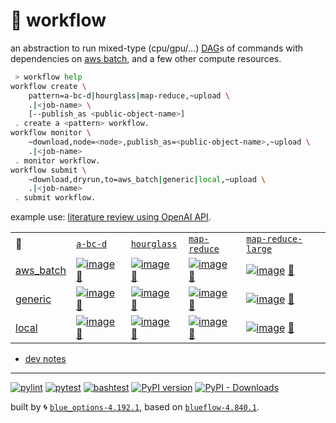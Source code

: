 # 📜 workflow

an abstraction to run mixed-type (cpu/gpu/...) [DAG](https://networkx.org/documentation/stable/reference/classes/digraph.html)s of commands with dependencies on [aws batch](https://aws.amazon.com/batch/), and a few other compute resources.

```bash
 > workflow help
workflow create \
	pattern=a-bc-d|hourglass|map-reduce,~upload \
	.|<job-name> \
	[--publish_as <public-object-name>]
 . create a <pattern> workflow.
workflow monitor \
	~download,node=<node>,publish_as=<public-object-name>,~upload \
	.|<job-name>
 . monitor workflow.
workflow submit \
	~download,dryrun,to=aws_batch|generic|local,~upload \
	.|<job-name>
 . submit workflow.
```

example use: [literature review using OpenAI API](https://github.com/kamangir/openai-commands/tree/main/openai_commands/literature_review).

|   |   |   |   |   |
| --- | --- | --- | --- | --- |
| 📜 | [`a-bc-d`](./patterns/a-bc-d.dot) | [`hourglass`](./patterns/hourglass.dot) | [`map-reduce`](./patterns/map-reduce.dot) | [`map-reduce-large`](./patterns/map-reduce-large.dot) |
| [aws_batch](./runners/aws_batch.py) | [![image](https://kamangir-public.s3.ca-central-1.amazonaws.com/aws_batch-a-bc-d/workflow.gif?raw=true&random=zvot0fnwno4awp66)](https://kamangir-public.s3.ca-central-1.amazonaws.com/aws_batch-a-bc-d/workflow.gif?raw=true&random=zvot0fnwno4awp66) [🔗](https://kamangir-public.s3.ca-central-1.amazonaws.com/aws_batch-a-bc-d/workflow.gif?raw=true&random=zvot0fnwno4awp66) | [![image](https://kamangir-public.s3.ca-central-1.amazonaws.com/aws_batch-hourglass/workflow.gif?raw=true&random=km0rgdyg4fnwrtau)](https://kamangir-public.s3.ca-central-1.amazonaws.com/aws_batch-hourglass/workflow.gif?raw=true&random=km0rgdyg4fnwrtau) [🔗](https://kamangir-public.s3.ca-central-1.amazonaws.com/aws_batch-hourglass/workflow.gif?raw=true&random=km0rgdyg4fnwrtau) | [![image](https://kamangir-public.s3.ca-central-1.amazonaws.com/aws_batch-map-reduce/workflow.gif?raw=true&random=fi8sl0imvvohykln)](https://kamangir-public.s3.ca-central-1.amazonaws.com/aws_batch-map-reduce/workflow.gif?raw=true&random=fi8sl0imvvohykln) [🔗](https://kamangir-public.s3.ca-central-1.amazonaws.com/aws_batch-map-reduce/workflow.gif?raw=true&random=fi8sl0imvvohykln) | [![image](https://kamangir-public.s3.ca-central-1.amazonaws.com/aws_batch-map-reduce-large/workflow.gif?raw=true&random=m5bo7ffrc95pf8v1)](https://kamangir-public.s3.ca-central-1.amazonaws.com/aws_batch-map-reduce-large/workflow.gif?raw=true&random=m5bo7ffrc95pf8v1) [🔗](https://kamangir-public.s3.ca-central-1.amazonaws.com/aws_batch-map-reduce-large/workflow.gif?raw=true&random=m5bo7ffrc95pf8v1) |
| [generic](./runners/generic.py) | [![image](https://kamangir-public.s3.ca-central-1.amazonaws.com/generic-a-bc-d/workflow.gif?raw=true&random=vwmy8t844ezzlh8d)](https://kamangir-public.s3.ca-central-1.amazonaws.com/generic-a-bc-d/workflow.gif?raw=true&random=vwmy8t844ezzlh8d) [🔗](https://kamangir-public.s3.ca-central-1.amazonaws.com/generic-a-bc-d/workflow.gif?raw=true&random=vwmy8t844ezzlh8d) | [![image](https://kamangir-public.s3.ca-central-1.amazonaws.com/generic-hourglass/workflow.gif?raw=true&random=csgwg3qt3ofc78sq)](https://kamangir-public.s3.ca-central-1.amazonaws.com/generic-hourglass/workflow.gif?raw=true&random=csgwg3qt3ofc78sq) [🔗](https://kamangir-public.s3.ca-central-1.amazonaws.com/generic-hourglass/workflow.gif?raw=true&random=csgwg3qt3ofc78sq) | [![image](https://kamangir-public.s3.ca-central-1.amazonaws.com/generic-map-reduce/workflow.gif?raw=true&random=r2lkrw9hr1wzhlnx)](https://kamangir-public.s3.ca-central-1.amazonaws.com/generic-map-reduce/workflow.gif?raw=true&random=r2lkrw9hr1wzhlnx) [🔗](https://kamangir-public.s3.ca-central-1.amazonaws.com/generic-map-reduce/workflow.gif?raw=true&random=r2lkrw9hr1wzhlnx) | [![image](https://kamangir-public.s3.ca-central-1.amazonaws.com/generic-map-reduce-large/workflow.gif?raw=true&random=d4lwfckyjq6wpxsu)](https://kamangir-public.s3.ca-central-1.amazonaws.com/generic-map-reduce-large/workflow.gif?raw=true&random=d4lwfckyjq6wpxsu) [🔗](https://kamangir-public.s3.ca-central-1.amazonaws.com/generic-map-reduce-large/workflow.gif?raw=true&random=d4lwfckyjq6wpxsu) |
| [local](./runners/local.py) | [![image](https://kamangir-public.s3.ca-central-1.amazonaws.com/local-a-bc-d/workflow.gif?raw=true&random=8hjyoa2f9gwx6cs4)](https://kamangir-public.s3.ca-central-1.amazonaws.com/local-a-bc-d/workflow.gif?raw=true&random=8hjyoa2f9gwx6cs4) [🔗](https://kamangir-public.s3.ca-central-1.amazonaws.com/local-a-bc-d/workflow.gif?raw=true&random=8hjyoa2f9gwx6cs4) | [![image](https://kamangir-public.s3.ca-central-1.amazonaws.com/local-hourglass/workflow.gif?raw=true&random=pwd7queud7brok13)](https://kamangir-public.s3.ca-central-1.amazonaws.com/local-hourglass/workflow.gif?raw=true&random=pwd7queud7brok13) [🔗](https://kamangir-public.s3.ca-central-1.amazonaws.com/local-hourglass/workflow.gif?raw=true&random=pwd7queud7brok13) | [![image](https://kamangir-public.s3.ca-central-1.amazonaws.com/local-map-reduce/workflow.gif?raw=true&random=yjpazxjeyirmdzcd)](https://kamangir-public.s3.ca-central-1.amazonaws.com/local-map-reduce/workflow.gif?raw=true&random=yjpazxjeyirmdzcd) [🔗](https://kamangir-public.s3.ca-central-1.amazonaws.com/local-map-reduce/workflow.gif?raw=true&random=yjpazxjeyirmdzcd) | [![image](https://kamangir-public.s3.ca-central-1.amazonaws.com/local-map-reduce-large/workflow.gif?raw=true&random=kg69u3koab4h9m94)](https://kamangir-public.s3.ca-central-1.amazonaws.com/local-map-reduce-large/workflow.gif?raw=true&random=kg69u3koab4h9m94) [🔗](https://kamangir-public.s3.ca-central-1.amazonaws.com/local-map-reduce-large/workflow.gif?raw=true&random=kg69u3koab4h9m94) |

- [dev notes](https://arash-kamangir.medium.com/%EF%B8%8F-openai-experiments-54-e49117dc69ef)

---


[![pylint](https://github.com/kamangir/notebooks-and-scripts/actions/workflows/pylint.yml/badge.svg)](https://github.com/kamangir/notebooks-and-scripts/actions/workflows/pylint.yml) [![pytest](https://github.com/kamangir/notebooks-and-scripts/actions/workflows/pytest.yml/badge.svg)](https://github.com/kamangir/notebooks-and-scripts/actions/workflows/pytest.yml) [![bashtest](https://github.com/kamangir/notebooks-and-scripts/actions/workflows/bashtest.yml/badge.svg)](https://github.com/kamangir/notebooks-and-scripts/actions/workflows/bashtest.yml) [![PyPI version](https://img.shields.io/pypi/v/notebooks-and-scripts.svg)](https://pypi.org/project/notebooks-and-scripts/) [![PyPI - Downloads](https://img.shields.io/pypi/dd/notebooks-and-scripts)](https://pypistats.org/packages/notebooks-and-scripts)

built by 🌀 [`blue_options-4.192.1`](https://github.com/kamangir/awesome-bash-cli), based on [`blueflow-4.840.1`](https://github.com/kamangir/notebooks-and-scripts).
